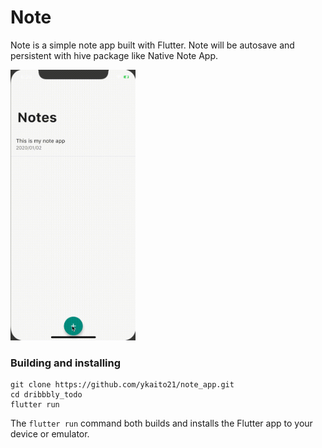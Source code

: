 # Note

Note is a simple note app built with Flutter. Note will be autosave and persistent with hive package like Native Note App.

<img src="gif/note.gif" width="200">


### Building and installing

```
git clone https://github.com/ykaito21/note_app.git
cd dribbbly_todo
flutter run
```
The `flutter run` command both builds and installs the Flutter app to your device or emulator.
